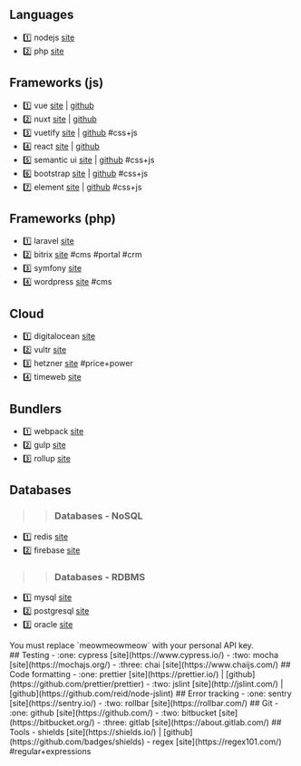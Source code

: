 ## Languages
- :one: nodejs [site](https://nodejs.org/en/)
- :two: php [site](http://php.net/)
## Frameworks (js)
- :one: vue [site](https://vuejs.org/) | [github](https://github.com/vuejs/vue)
- :two: nuxt [site](https://nuxtjs.org/) | [github](https://github.com/nuxt/nuxt.js)
- :three: vuetify [site](https://vuetifyjs.com) | [github](https://github.com/vuetifyjs/vuetify) #css+js 
- :four: react [site](https://reactjs.org/) | [github](https://github.com/facebook/react)
- :five: semantic ui [site](https://semantic-ui.com/) | [github](https://github.com/Semantic-Org/Semantic-UI) #css+js
- :six: bootstrap [site](https://getbootstrap.com/) | [github](https://github.com/twbs/bootstrap) #css+js 
- :seven: element [site](https://element.eleme.io/) | [github](https://element.eleme.io/) #css+js
## Frameworks (php)
- :one: laravel [site](https://laravel.ru/) 
- :two: bitrix [site](https://www.1c-bitrix.ru/) #cms #portal #crm 
- :three: symfony [site](https://symfony.com/) 
- :four: wordpress [site](https://wordpress.org/) #cms
## Cloud 
- :one: digitalocean [site](https://www.digitalocean.com/)
- :two: vultr [site](https://www.vultr.com/)
- :three: hetzner [site](https://www.hetzner.com/) #price+power
- :four: timeweb [site](https://timeweb.ru/)
## Bundlers
- :one: webpack [site](https://webpack.js.org/)
- :two: gulp [site](https://gulpjs.com/)
- :three: rollup [site](https://rollupjs.org/)
## Databases 
   >> ### Databases - NoSQL
   - :one: redis [site](https://redis.io/)
   - :two: firebase [site](https://firebase.google.com/)
   >> ### Databases - RDBMS
   - :one: mysql [site](https://www.mysql.com/)
   - :two: postgresql [site](https://www.postgresql.org/)
   - :three: oracle [site](https://www.oracle.com/database/)
   <aside class="notice">You must replace `meowmeowmeow` with your personal API key.</aside>
## Testing
- :one: cypress [site](https://www.cypress.io/)
- :two: mocha [site](https://mochajs.org/)
- :three: chai [site](https://www.chaijs.com/)
## Code formatting
- :one: prettier [site](https://prettier.io/) | [github](https://github.com/prettier/prettier)
- :two: jslint [site](http://jslint.com/) | [github](https://github.com/reid/node-jslint)
## Error tracking
- :one: sentry [site](https://sentry.io/)
- :two: rollbar [site](https://rollbar.com/)
## Git
- :one: github [site](https://github.com/)
- :two: bitbucket [site](https://bitbucket.org/)
- :three: gitlab [site](https://about.gitlab.com/)
## Tools
- shields [site](https://shields.io/) | [github](https://github.com/badges/shields) 
- regex [site](https://regex101.com/) #regular+expressions
